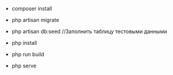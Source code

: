 - composer install
- php artisan migrate
- php artisan db:seed //Заполнить таблицу тестовыми данными

- php install
- php run build

- php serve
